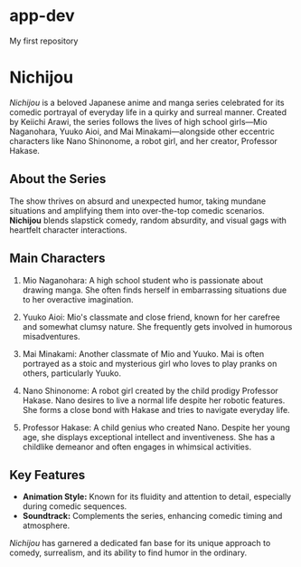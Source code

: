 # app-dev
My first repository

# Nichijou

*Nichijou* is a beloved Japanese anime and manga series celebrated for its comedic portrayal of everyday life in a quirky and surreal manner. Created by Keiichi Arawi, the series follows the lives of high school girls—Mio Naganohara, Yuuko Aioi, and Mai Minakami—alongside other eccentric characters like Nano Shinonome, a robot girl, and her creator, Professor Hakase.

## About the Series

The show thrives on absurd and unexpected humor, taking mundane situations and amplifying them into over-the-top comedic scenarios. **Nichijou** blends slapstick comedy, random absurdity, and visual gags with heartfelt character interactions.

## Main Characters

1. Mio Naganohara: A high school student who is passionate about drawing manga. She often finds herself in embarrassing situations due to her overactive imagination.

2. Yuuko Aioi: Mio's classmate and close friend, known for her carefree and somewhat clumsy nature. She frequently gets involved in humorous misadventures.

3. Mai Minakami: Another classmate of Mio and Yuuko. Mai is often portrayed as a stoic and mysterious girl who loves to play pranks on others, particularly Yuuko.

4. Nano Shinonome: A robot girl created by the child prodigy Professor Hakase. Nano desires to live a normal life despite her robotic features. She forms a close bond with Hakase and tries to navigate everyday life.

5. Professor Hakase: A child genius who created Nano. Despite her young age, she displays exceptional intellect and inventiveness. She has a childlike demeanor and often engages in whimsical activities.

## Key Features

- **Animation Style:** Known for its fluidity and attention to detail, especially during comedic sequences.
- **Soundtrack:** Complements the series, enhancing comedic timing and atmosphere.

*Nichijou* has garnered a dedicated fan base for its unique approach to comedy, surrealism, and its ability to find humor in the ordinary.

